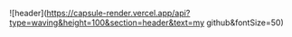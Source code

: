 ![header](https://capsule-render.vercel.app/api?type=waving&height=100&section=header&text=my github&fontSize=50)
